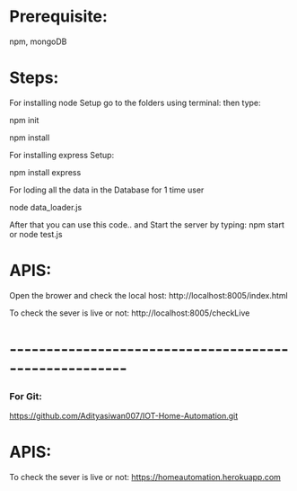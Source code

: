 # Prerequisite:
  npm, mongoDB

# Steps:

For installing node Setup go to the folders using terminal:
then type:
  
  npm init
  
  npm install 
  
For installing express Setup:
 
  npm install express
  
For loding all the data in the Database for 1 time user
  
  node data_loader.js
  
After that you can use this code.. and Start the server by typing: npm start or node test.js

 

# APIS: 

 Open the brower and check the local host: http://localhost:8005/index.html 
 
 To check the sever is live or not: http://localhost:8005/checkLive


# ------------------------------------------------------


### For Git: 

https://github.com/Adityasiwan007/IOT-Home-Automation.git







# APIS: 

 To check the sever is live or not: https://homeautomation.herokuapp.com


